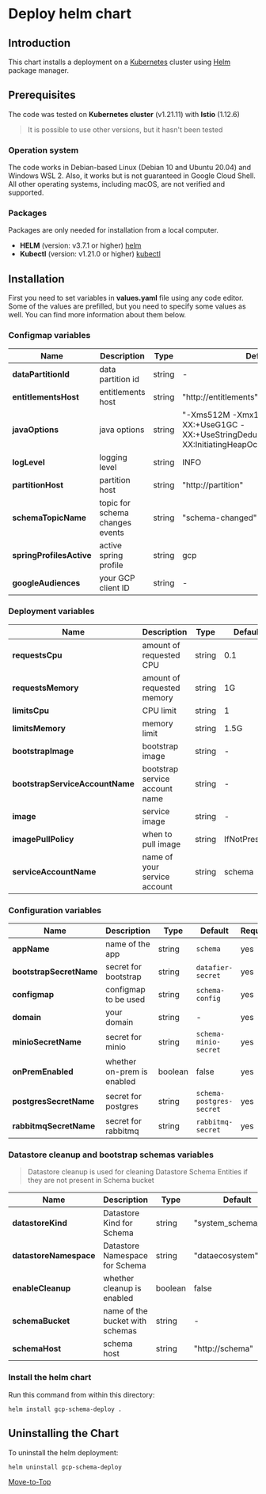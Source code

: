 <!--- Deploy --->

# Deploy helm chart

## Introduction

This chart installs a deployment on a [Kubernetes](https://kubernetes.io) cluster using [Helm](https://helm.sh) package manager.

## Prerequisites

The code was tested on **Kubernetes cluster** (v1.21.11) with **Istio** (1.12.6)
> It is possible to use other versions, but it hasn't been tested

### Operation system

The code works in Debian-based Linux (Debian 10 and Ubuntu 20.04) and Windows WSL 2. Also, it works but is not guaranteed in Google Cloud Shell. All other operating systems, including macOS, are not verified and supported.

### Packages

Packages are only needed for installation from a local computer.

* **HELM** (version: v3.7.1 or higher) [helm](https://helm.sh/docs/intro/install/)
* **Kubectl** (version: v1.21.0 or higher) [kubectl](https://kubernetes.io/docs/tasks/tools/#kubectl)

## Installation

First you need to set variables in **values.yaml** file using any code editor. Some of the values are prefilled, but you need to specify some values as well. You can find more information about them below.

### Configmap variables

| Name | Description | Type | Default |Required |
|------|-------------|------|---------|---------|
**dataPartitionId** | data partition id | string | - | yes
**entitlementsHost** | entitlements host | string | "http://entitlements" | yes
**javaOptions** | java options | string | "-Xms512M -Xmx1024M -XX:+UseG1GC -XX:+UseStringDeduplication -XX:InitiatingHeapOccupancyPercent=45" | yes
**logLevel** | logging level | string | INFO | yes
**partitionHost** | partition host | string | "http://partition" | yes
**schemaTopicName** | topic for schema changes events | string | "schema-changed" | yes
**springProfilesActive** | active spring profile | string | gcp | yes
**googleAudiences** | your GCP client ID | string | - | yes

### Deployment variables

| Name | Description | Type | Default |Required |
|------|-------------|------|---------|---------|
**requestsCpu** | amount of requested CPU | string | 0.1 | yes
**requestsMemory** | amount of requested memory| string | 1G | yes
**limitsCpu** | CPU limit | string | 1 | yes
**limitsMemory** | memory limit | string | 1.5G | yes
**bootstrapImage** | bootstrap image | string | - | yes
**bootstrapServiceAccountName** | bootstrap service account name | string | - | yes
**image** | service image | string | - | yes
**imagePullPolicy** | when to pull image | string | IfNotPresent | yes
**serviceAccountName** | name of your service account | string | schema | yes

### Configuration variables

| Name | Description | Type | Default |Required |
|------|-------------|------|---------|---------|
**appName** | name of the app | string | `schema` | yes
**bootstrapSecretName** | secret for bootstrap | string | `datafier-secret` | yes
**configmap** | configmap to be used | string | `schema-config` | yes
**domain** | your domain | string | - | yes
**minioSecretName** | secret for minio | string | `schema-minio-secret` | yes
**onPremEnabled** | whether on-prem is enabled | boolean | false | yes
**postgresSecretName** | secret for postgres | string | `schema-postgres-secret` | yes
**rabbitmqSecretName** | secret for rabbitmq | string | `rabbitmq-secret` | yes

### Datastore cleanup and bootstrap schemas variables
> Datastore cleanup is used for cleaning Datastore Schema Entities if they are not present in Schema bucket

| Name | Description | Type | Default |Required |
|------|-------------|------|---------|---------|
**datastoreKind** | Datastore Kind for Schema | string | "system_schema_osm" | yes
**datastoreNamespace** | Datastore Namespace for Schema | string | "dataecosystem" | yes
**enableCleanup** | whether cleanup is enabled | boolean | false | yes
**schemaBucket** | name of the bucket with schemas | string | - | yes
**schemaHost** | schema host | string | "http://schema" | yes

### Install the helm chart

Run this command from within this directory:

```console
helm install gcp-schema-deploy .
```

## Uninstalling the Chart

To uninstall the helm deployment:

```console
helm uninstall gcp-schema-deploy
```

[Move-to-Top](#deploy-helm-chart)
